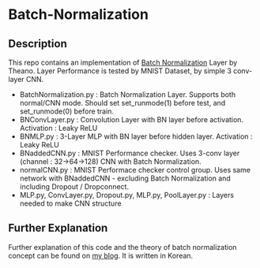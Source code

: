 # Batch-Normalization

## Description
This repo contains an implementation of [Batch Normalization](http://arxiv.org/abs/1502.03167) Layer by Theano. Layer Performance is tested by MNIST Dataset, by simple 3 conv-layer CNN.
- BatchNormalization.py : Batch Normalization Layer. Supports both normal/CNN mode. Should set set_runmode(1) before test, and set_runmode(0) before train.
- BNConvLayer.py : Convolution Layer with BN layer before activation. Activation : Leaky ReLU
- BNMLP.py : 3-Layer MLP with BN layer before hidden layer. Activation : Leaky ReLU
- BNaddedCNN.py : MNIST Performance checker. Uses 3-conv layer (channel : 32->64->128) CNN with Batch Normalization.
- normalCNN.py : MNIST Performace checker control group. Uses same network with BNaddedCNN - excluding Batch Normalization and including Dropout / Dropconnect.
- MLP.py, ConvLayer.py, Dropout.py, MLP.py, PoolLayer.py : Layers needed to make CNN structure


## Further Explanation
Further explanation of this code and the theory of batch normalization concept can be found on [my blog](http://shuuki4.wordpress.com). It is written in Korean. 

